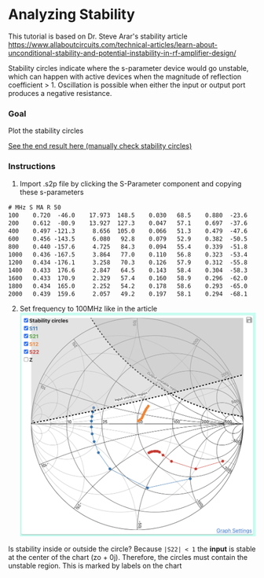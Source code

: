 # Analyzing Stability

This tutorial is based on Dr. Steve Arar's stability article
https://www.allaboutcircuits.com/technical-articles/learn-about-unconditional-stability-and-potential-instability-in-rf-amplifier-design/

Stability circles indicate where the s-parameter device would go unstable, which can happen with active devices when the magnitude of reflection coefficient > 1. Oscillation is possible when either the input or output port produces a negative resistance.

### Goal
Plot the stability circles

[See the end result here (manually check stability circles)](https://onlinesmithchart.com/?circuit=blackBox_50_0_0__sparam_s2p_MHz_50_100_0.72_-46_17.973_148.5_0.03_68.5_0.88_-23.6_200_0.612_-80.9_13.927_127.3_0.047_57.1_0.697_-37.6_400_0.497_-121.3_8.656_105_0.066_51.3_0.479_-47.6_600_0.456_-143.5_6.08_92.8_0.079_52.9_0.382_-50.5_800_0.44_-157.6_4.725_84.3_0.094_55.4_0.339_-51.8_1000_0.436_-167.5_3.864_77_0.11_56.8_0.323_-53.4_1200_0.434_-176.1_3.258_70.3_0.126_57.9_0.312_-55.8_1400_0.433_176.6_2.847_64.5_0.143_58.4_0.304_-58.3_1600_0.433_170.9_2.329_57.4_0.16_58.9_0.296_-62_1800_0.434_165_2.252_54.2_0.178_58.6_0.293_-65_2000_0.439_159.6_2.057_49.2_0.197_58.1_0.294_-68.1__loadTerm_50_0_0&frequency=100&fSpan=2000)

### Instructions

1.  Import .s2p file by clicking the S-Parameter component and copying these s-parameters
```
# MHz S MA R 50
100    0.720  -46.0    17.973  148.5    0.030   68.5    0.880  -23.6
200    0.612  -80.9    13.927  127.3    0.047   57.1    0.697  -37.6
400    0.497 -121.3     8.656  105.0    0.066   51.3    0.479  -47.6
600    0.456 -143.5     6.080   92.8    0.079   52.9    0.382  -50.5
800    0.440 -157.6     4.725   84.3    0.094   55.4    0.339  -51.8
1000   0.436 -167.5     3.864   77.0    0.110   56.8    0.323  -53.4
1200   0.434 -176.1     3.258   70.3    0.126   57.9    0.312  -55.8
1400   0.433  176.6     2.847   64.5    0.143   58.4    0.304  -58.3
1600   0.433  170.9     2.329   57.4    0.160   58.9    0.296  -62.0
1800   0.434  165.0     2.252   54.2    0.178   58.6    0.293  -65.0
2000   0.439  159.6     2.057   49.2    0.197   58.1    0.294  -68.1
```

2. Set frequency to 100MHz like in the article
    ![Stability Circles](images/stability.png)

Is stability inside or outside the circle?
Because `|S22| < 1` the __input__ is stable at the center of the chart (zo + 0j). Therefore, the circles must contain the unstable region. This is marked by labels on the chart